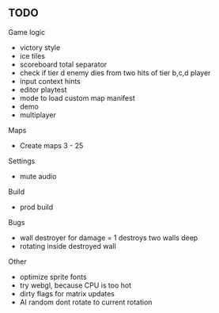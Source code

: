 ## TODO

Game logic

- victory style
- ice tiles
- scoreboard total separator
- check if tier d enemy dies from two hits of tier b,c,d player
- input context hints
- editor playtest
- mode to load custom map manifest
- demo
- multiplayer

Maps

- Create maps 3 - 25

Settings

- mute audio

Build

- prod build

Bugs

- wall destroyer for damage = 1 destroys two walls deep
- rotating inside destroyed wall

Other

- optimize sprite fonts
- try webgl, because CPU is too hot
- dirty flags for matrix updates
- AI random dont rotate to current rotation

